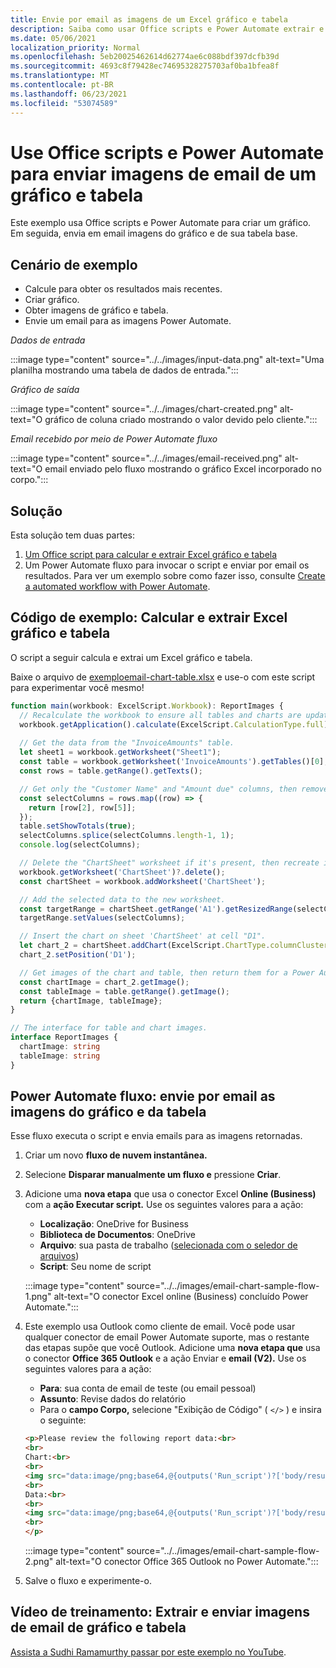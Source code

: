 ```yaml
---
title: Envie por email as imagens de um Excel gráfico e tabela
description: Saiba como usar Office scripts e Power Automate extrair e enviar por email as imagens de um gráfico Excel e tabela.
ms.date: 05/06/2021
localization_priority: Normal
ms.openlocfilehash: 5eb20025462614d62774ae6c088bdf397dcfb39d
ms.sourcegitcommit: 4693c8f79428ec74695328275703af0ba1bfea8f
ms.translationtype: MT
ms.contentlocale: pt-BR
ms.lasthandoff: 06/23/2021
ms.locfileid: "53074589"
---
```

# <a name="use-office-scripts-and-power-automate-to-email-images-of-a-chart-and-table"></a>Use Office scripts e Power Automate para enviar imagens de email de um gráfico e tabela

Este exemplo usa Office scripts e Power Automate para criar um gráfico. Em seguida, envia em email imagens do gráfico e de sua tabela base.

## <a name="example-scenario"></a>Cenário de exemplo

* Calcule para obter os resultados mais recentes.
* Criar gráfico.
* Obter imagens de gráfico e tabela.
* Envie um email para as imagens Power Automate.

_Dados de entrada_

:::image type="content" source="../../images/input-data.png" alt-text="Uma planilha mostrando uma tabela de dados de entrada.":::

_Gráfico de saída_

:::image type="content" source="../../images/chart-created.png" alt-text="O gráfico de coluna criado mostrando o valor devido pelo cliente.":::

_Email recebido por meio de Power Automate fluxo_

:::image type="content" source="../../images/email-received.png" alt-text="O email enviado pelo fluxo mostrando o gráfico Excel incorporado no corpo.":::

## <a name="solution"></a>Solução

Esta solução tem duas partes:

1. [Um Office script para calcular e extrair Excel gráfico e tabela](#sample-code-calculate-and-extract-excel-chart-and-table)
1. Um Power Automate fluxo para invocar o script e enviar por email os resultados. Para ver um exemplo sobre como fazer isso, consulte [Create a automated workflow with Power Automate](../../tutorials/excel-power-automate-returns.md#create-an-automated-workflow-with-power-automate).

## <a name="sample-code-calculate-and-extract-excel-chart-and-table"></a>Código de exemplo: Calcular e extrair Excel gráfico e tabela

O script a seguir calcula e extrai um Excel gráfico e tabela.

Baixe o arquivo de <a href="email-chart-table.xlsx"> exemploemail-chart-table.xlsx</a> e use-o com este script para experimentar você mesmo!

```TypeScript
function main(workbook: ExcelScript.Workbook): ReportImages {
  // Recalculate the workbook to ensure all tables and charts are updated.
  workbook.getApplication().calculate(ExcelScript.CalculationType.full);
  
  // Get the data from the "InvoiceAmounts" table.
  let sheet1 = workbook.getWorksheet("Sheet1");
  const table = workbook.getWorksheet('InvoiceAmounts').getTables()[0];
  const rows = table.getRange().getTexts();

  // Get only the "Customer Name" and "Amount due" columns, then remove the "Total" row.
  const selectColumns = rows.map((row) => {
    return [row[2], row[5]];
  });
  table.setShowTotals(true);
  selectColumns.splice(selectColumns.length-1, 1);
  console.log(selectColumns);

  // Delete the "ChartSheet" worksheet if it's present, then recreate it.
  workbook.getWorksheet('ChartSheet')?.delete();
  const chartSheet = workbook.addWorksheet('ChartSheet');

  // Add the selected data to the new worksheet.
  const targetRange = chartSheet.getRange('A1').getResizedRange(selectColumns.length-1, selectColumns[0].length-1);
  targetRange.setValues(selectColumns);

  // Insert the chart on sheet 'ChartSheet' at cell "D1".
  let chart_2 = chartSheet.addChart(ExcelScript.ChartType.columnClustered, targetRange);
  chart_2.setPosition('D1');

  // Get images of the chart and table, then return them for a Power Automate flow.
  const chartImage = chart_2.getImage();
  const tableImage = table.getRange().getImage();
  return {chartImage, tableImage};
}

// The interface for table and chart images.
interface ReportImages {
  chartImage: string
  tableImage: string
}
```

## <a name="power-automate-flow-email-the-chart-and-table-images"></a>Power Automate fluxo: envie por email as imagens do gráfico e da tabela

Esse fluxo executa o script e envia emails para as imagens retornadas.

1. Criar um novo **fluxo de nuvem instantânea.**
1. Selecione **Disparar manualmente um fluxo e** pressione **Criar**.
1. Adicione uma **nova etapa** que usa o conector Excel **Online (Business)** com a **ação Executar script.** Use os seguintes valores para a ação:
    * **Localização**: OneDrive for Business
    * **Biblioteca de Documentos**: OneDrive
    * **Arquivo**: sua pasta de trabalho ([selecionada com o seledor de arquivos](../../testing/power-automate-troubleshooting.md#select-workbooks-with-the-file-browser-control))
    * **Script**: Seu nome de script

    :::image type="content" source="../../images/email-chart-sample-flow-1.png" alt-text="O conector Excel online (Business) concluído Power Automate.":::
1. Este exemplo usa Outlook como cliente de email. Você pode usar qualquer conector de email Power Automate suporte, mas o restante das etapas supõe que você Outlook. Adicione uma **nova etapa que** usa o conector **Office 365 Outlook** e a ação Enviar e **email (V2).** Use os seguintes valores para a ação:
    * **Para**: sua conta de email de teste (ou email pessoal)
    * **Assunto**: Revise dados do relatório
    * Para o **campo Corpo,** selecione "Exibição de Código" ( `</>` ) e insira o seguinte:

    ```HTML
    <p>Please review the following report data:<br>
    <br>
    Chart:<br>
    <br>
    <img src="data:image/png;base64,@{outputs('Run_script')?['body/result/chartImage']}"/>
    <br>
    Data:<br>
    <br>
    <img src="data:image/png;base64,@{outputs('Run_script')?['body/result/tableImage']}"/>
    <br>
    </p>
    ```

    :::image type="content" source="../../images/email-chart-sample-flow-2.png" alt-text="O conector Office 365 Outlook no Power Automate.":::
1. Salve o fluxo e experimente-o.

## <a name="training-video-extract-and-email-images-of-chart-and-table"></a>Vídeo de treinamento: Extrair e enviar imagens de email de gráfico e tabela

[Assista a Sudhi Ramamurthy passar por este exemplo no YouTube](https://youtu.be/152GJyqc-Kw).
